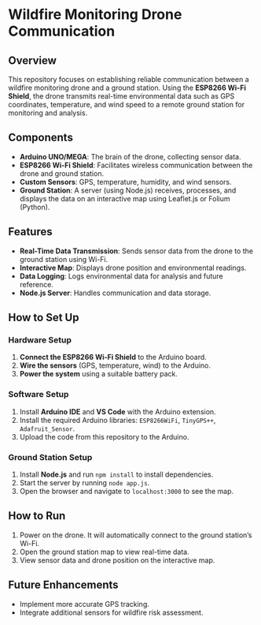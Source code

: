 # Wildfire Monitoring Drone Communication

## Overview
This repository focuses on establishing reliable communication between a wildfire monitoring drone and a ground station. Using the **ESP8266 Wi-Fi Shield**, the drone transmits real-time environmental data such as GPS coordinates, temperature, and wind speed to a remote ground station for monitoring and analysis.

## Components
- **Arduino UNO/MEGA**: The brain of the drone, collecting sensor data.
- **ESP8266 Wi-Fi Shield**: Facilitates wireless communication between the drone and ground station.
- **Custom Sensors**: GPS, temperature, humidity, and wind sensors.
- **Ground Station**: A server (using Node.js) receives, processes, and displays the data on an interactive map using Leaflet.js or Folium (Python).

## Features
- **Real-Time Data Transmission**: Sends sensor data from the drone to the ground station using Wi-Fi.
- **Interactive Map**: Displays drone position and environmental readings.
- **Data Logging**: Logs environmental data for analysis and future reference.
- **Node.js Server**: Handles communication and data storage.

## How to Set Up
### Hardware Setup
1. **Connect the ESP8266 Wi-Fi Shield** to the Arduino board.
2. **Wire the sensors** (GPS, temperature, wind) to the Arduino.
3. **Power the system** using a suitable battery pack.

### Software Setup
1. Install **Arduino IDE** and **VS Code** with the Arduino extension.
2. Install the required Arduino libraries: `ESP8266WiFi`, `TinyGPS++`, `Adafruit_Sensor`.
3. Upload the code from this repository to the Arduino.

### Ground Station Setup
1. Install **Node.js** and run `npm install` to install dependencies.
2. Start the server by running `node app.js`.
3. Open the browser and navigate to `localhost:3000` to see the map.

## How to Run
1. Power on the drone. It will automatically connect to the ground station’s Wi-Fi.
2. Open the ground station map to view real-time data.
3. View sensor data and drone position on the interactive map.

## Future Enhancements
- Implement more accurate GPS tracking.
- Integrate additional sensors for wildfire risk assessment.
